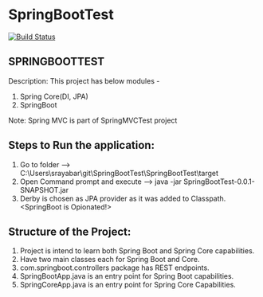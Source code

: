 # SpringBootTest
[![Build Status](https://travis-ci.org/srinath4ever/SpringBootTest.svg?branch=master)](https://travis-ci.org/srinath4ever/SpringBootTest)


SPRINGBOOTTEST
--------------

Description:
This project has below modules -
1. Spring Core(DI, JPA)
2. SpringBoot

Note: Spring MVC is part of SpringMVCTest project

Steps to Run the application:
---------------------------------
1. Go to folder --> C:\Users\srayabar\git\SpringBootTest\SpringBootTest\target
2. Open Command prompt and execute --> java -jar SpringBootTest-0.0.1-SNAPSHOT.jar
3. Derby is chosen as JPA provider as it was added to Classpath. <SpringBoot is Opionated!>

Structure of the Project:
-------------------------
1. Project is intend to learn both Spring Boot and Spring Core capabilities.
2. Have two main classes each for Spring Boot and Core.
3. com.springboot.controllers package has REST endpoints.
4. SpringBootApp.java is an entry point for Spring Boot capabilities.
5. SpringCoreApp.java is an entry point for Spring Core Capabilities.